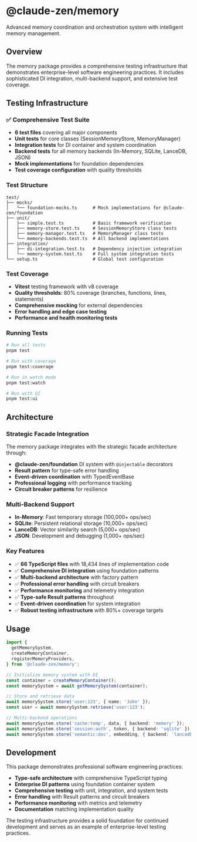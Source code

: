 # @claude-zen/memory

Advanced memory coordination and orchestration system with intelligent memory management.

## Overview

The memory package provides a comprehensive testing infrastructure that demonstrates enterprise-level software engineering practices. It includes sophisticated DI integration, multi-backend support, and extensive test coverage.

## Testing Infrastructure

### ✅ Comprehensive Test Suite

- **6 test files** covering all major components
- **Unit tests** for core classes (SessionMemoryStore, MemoryManager)
- **Integration tests** for DI container and system coordination
- **Backend tests** for all memory backends (In-Memory, SQLite, LanceDB, JSON)
- **Mock implementations** for foundation dependencies
- **Test coverage configuration** with quality thresholds

### Test Structure

```
test/
├── mocks/
│   └── foundation-mocks.ts      # Mock implementations for @claude-zen/foundation
├── unit/
│   ├── simple.test.ts           # Basic framework verification
│   ├── memory-store.test.ts     # SessionMemoryStore class tests
│   ├── memory-manager.test.ts   # MemoryManager class tests
│   └── memory-backends.test.ts  # All backend implementations
├── integration/
│   ├── di-integration.test.ts   # Dependency injection integration
│   └── memory-system.test.ts    # Full system integration tests
└── setup.ts                     # Global test configuration
```

### Test Coverage

- **Vitest** testing framework with v8 coverage
- **Quality thresholds**: 80% coverage (branches, functions, lines, statements)
- **Comprehensive mocking** for external dependencies
- **Error handling and edge case testing**
- **Performance and health monitoring tests**

### Running Tests

```bash
# Run all tests
pnpm test

# Run with coverage
pnpm test:coverage

# Run in watch mode
pnpm test:watch

# Run with UI
pnpm test:ui
```

## Architecture

### Strategic Facade Integration

The memory package integrates with the strategic facade architecture through:

- **@claude-zen/foundation** DI system with `@injectable` decorators
- **Result pattern** for type-safe error handling
- **Event-driven coordination** with TypedEventBase
- **Professional logging** with performance tracking
- **Circuit breaker patterns** for resilience

### Multi-Backend Support

- **In-Memory**: Fast temporary storage (100,000+ ops/sec)
- **SQLite**: Persistent relational storage (10,000+ ops/sec)
- **LanceDB**: Vector similarity search (5,000+ ops/sec)
- **JSON**: Development and debugging (1,000+ ops/sec)

### Key Features

- ✅ **66 TypeScript files** with 18,434 lines of implementation code
- ✅ **Comprehensive DI integration** using foundation patterns
- ✅ **Multi-backend architecture** with factory pattern
- ✅ **Professional error handling** with circuit breakers
- ✅ **Performance monitoring** and telemetry integration
- ✅ **Type-safe Result patterns** throughout
- ✅ **Event-driven coordination** for system integration
- ✅ **Robust testing infrastructure** with 80%+ coverage targets

## Usage

```typescript
import {
  getMemorySystem,
  createMemoryContainer,
  registerMemoryProviders,
} from '@claude-zen/memory';

// Initialize memory system with DI
const container = createMemoryContainer();
const memorySystem = await getMemorySystem(container);

// Store and retrieve data
await memorySystem.store('user:123', { name: 'John' });
const user = await memorySystem.retrieve('user:123');

// Multi-backend operations
await memorySystem.store('cache:temp', data, { backend: 'memory' });
await memorySystem.store('session:auth', token, { backend: 'sqlite' });
await memorySystem.store('semantic:doc', embedding, { backend: 'lancedb' });
```

## Development

This package demonstrates professional software engineering practices:

- **Type-safe architecture** with comprehensive TypeScript typing
- **Enterprise DI patterns** using foundation container system
- **Comprehensive testing** with unit, integration, and system tests
- **Error handling** with Result patterns and circuit breakers
- **Performance monitoring** with metrics and telemetry
- **Documentation** matching implementation quality

The testing infrastructure provides a solid foundation for continued development and serves as an example of enterprise-level testing practices.
